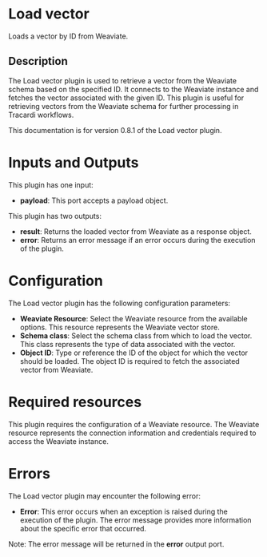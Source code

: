 # Load vector

Loads a vector by ID from Weaviate.

## Description

The Load vector plugin is used to retrieve a vector from the Weaviate schema based on the specified ID. It connects to
the Weaviate instance and fetches the vector associated with the given ID. This plugin is useful for retrieving vectors
from the Weaviate schema for further processing in Tracardi workflows.

This documentation is for version 0.8.1 of the Load vector plugin.

# Inputs and Outputs

This plugin has one input:

- **payload**: This port accepts a payload object.

This plugin has two outputs:

- **result**: Returns the loaded vector from Weaviate as a response object.
- **error**: Returns an error message if an error occurs during the execution of the plugin.

# Configuration

The Load vector plugin has the following configuration parameters:

- **Weaviate Resource**: Select the Weaviate resource from the available options. This resource represents the Weaviate
  vector store.
- **Schema class**: Select the schema class from which to load the vector. This class represents the type of data
  associated with the vector.
- **Object ID**: Type or reference the ID of the object for which the vector should be loaded. The object ID is required
  to fetch the associated vector from Weaviate.

# Required resources

This plugin requires the configuration of a Weaviate resource. The Weaviate resource represents the connection
information and credentials required to access the Weaviate instance.

# Errors

The Load vector plugin may encounter the following error:

- **Error**: This error occurs when an exception is raised during the execution of the plugin. The error message
  provides more information about the specific error that occurred.

Note: The error message will be returned in the **error** output port.